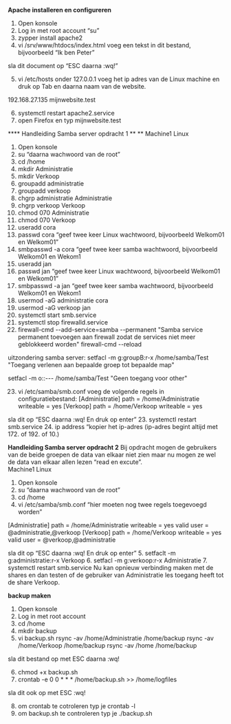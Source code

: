 **Apache installeren en configureren**
1.	Open konsole
2.	Log in met root account “su”
3.	zypper install apache2
4.	vi /srv/www/htdocs/index.html
voeg een tekst in dit bestand, bijvoorbeeld “Ik ben Peter”

sla dit document op “ESC daarna :wq!”

5.	vi /etc/hosts
onder 127.0.0.1 voeg het ip adres van de Linux machine en druk op Tab en daarna naam van de website.

192.168.27.135		mijnwebsite.test
 

6.	systemctl restart apache2.service
7.	open Firefox en typ mijnwebsite.test
 
 
**** Handleiding Samba server  opdracht 1 ** **
Machine1 Linux
1.	Open konsole
2.	su       “daarna wachwoord van de root”
3.	cd /home
4.	mkdir Administratie
5.	mkdir Verkoop
6.	groupadd administratie
7.	groupadd verkoop
8.	chgrp administratie Administratie
9.	chgrp verkoop Verkoop
10.	chmod 070 Administratie
11.	chmod 070 Verkoop
12.	useradd cora
13.	passwd cora               “geef twee keer Linux wachtwoord, bijvoorbeeld Welkom01 en Welkom01”
14.	smbpasswd -a cora     “geef twee keer samba wachtwoord, bijvoorbeeld Welkom01 en Wekom1 
15.	useradd jan
16.	passwd jan                “geef twee keer Linux wachtwoord, bijvoorbeeld Welkom01 en Welkom01”
17.	smbpasswd -a jan     “geef twee keer samba wachtwoord, bijvoorbeeld Welkom01 en Wekom1 
18.	usermod -aG administratie cora
19.	usermod -aG verkoop jan
20.	systemctl start smb.service
21.	systemctl stop firewalld.service
22.	firewall-cmd --add-service=samba --permanent  "Samba service permanent toevoegen aan firewall zodat de services niet meer geblokkeerd worden"
firewall-cmd --reload

uitzondering samba server: 
setfacl -m g:groupB:r-x /home/samba/Test      "Toegang verlenen aan bepaalde groep tot bepaalde map"

setfacl -m o::--- /home/samba/Test      "Geen toegang voor other"

23.	vi /etc/samba/smb.conf
voeg de volgende regels in configuratiebestand:
[Administratie]
                   path = /home/Administratie
                   writeable = yes
[Verkoop]
                   path = /home/Verkoop
                   writeable = yes

sla dit op “ESC daarna :wq! En druk op enter”
23.	systemctl restart smb.service
24.	ip address   “kopier het ip-adres (ip-adres begint altijd met 172. of 192. of 10.)

**Handleiding Samba server  opdracht 2**
Bij opdracht mogen de gebruikers van de beide groepen de data van elkaar niet zien maar nu mogen ze wel de data van elkaar allen lezen “read en excute”.  
Machine1 Linux
1.	Open konsole
2.	su       “daarna wachwoord van de root”
3.	cd /home
4.	vi /etc/samba/smb.conf   “hier moeten nog twee regels toegevoegd worden”

[Administratie]
                   path = /home/Administratie
                   writeable = yes
                   valid user = @administratie,@verkoop
[Verkoop]
                   path = /home/Verkoop
                   writeable = yes
                   valid user = @verkoop,@administratie

sla dit op “ESC daarna :wq! En druk op enter”
5.	setfaclt -m g:administratie:r-x Verkoop
6.	setfacl -m g:verkoop:r-x Administratie
7.	systemctl restart smb.service
Nu kan opnieuw verbinding maken met de shares en dan testen of de gebruiker van Administratie les toegang heeft tot de share Verkoop.

**backup maken**
1.	Open konsole
2.	Log in met root account
3.	cd /home
4.	mkdir backup
5.	vi backup.sh
rsync -av /home/Administratie /home/backup
rsync -av /home/Verkoop /home/backup
rsync -av /home /home/backup

sla dit bestand op met ESC daarna :wq!

6.	chmod +x backup.sh
7.	crontab -e
0 0 * * * /home/backup.sh >> /home/logfiles

sla dit ook op met ESC :wq!

8.	om crontab te cotroleren typ je crontab -l
9.	om backup.sh te controleren typ je ./backup.sh

